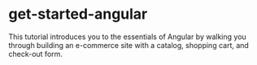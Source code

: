 # get-started-angular
This tutorial introduces you to the essentials of Angular by walking you through building an e-commerce site with a catalog, shopping cart, and check-out form.
